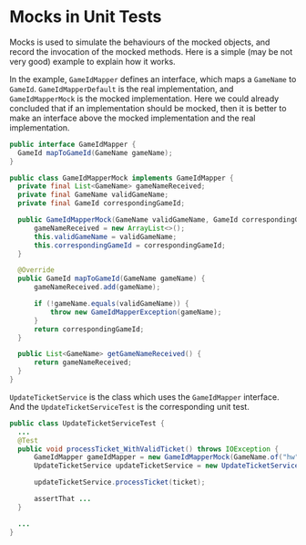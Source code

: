 # Mocks in Unit Tests

Mocks is used to simulate the behaviours of the mocked objects, and record the invocation of the mocked methods. Here is a simple (may be not very good) example to explain how it works.

In the example, `GameIdMapper` defines an interface, which maps a `GameName` to `GameId`. `GameIdMapperDefault` is the real implementation, and `GameIdMapperMock` is the mocked implementation. Here we could already concluded that if an implementation should be mocked, then it is better to make an interface above the mocked implementation and the real implementation.

  ```java
public interface GameIdMapper {
    GameId mapToGameId(GameName gameName);
}

public class GameIdMapperMock implements GameIdMapper {
    private final List<GameName> gameNameReceived;
    private final GameName validGameName;
    private final GameId correspondingGameId;

    public GameIdMapperMock(GameName validGameName, GameId correspondingGameId) {
        gameNameReceived = new ArrayList<>();
        this.validGameName = validGameName;
        this.correspondingGameId = correspondingGameId;
    }

    @Override
    public GameId mapToGameId(GameName gameName) {
        gameNameReceived.add(gameName);

        if (!gameName.equals(validGameName)) {
            throw new GameIdMapperException(gameName);
        }
        return correspondingGameId;
    }

    public List<GameName> getGameNameReceived() {
        return gameNameReceived;
    }
}
  ```

`UpdateTicketService` is the class which uses the `GameIdMapper` interface. And the `UpdateTicketServiceTest` is the corresponding unit test.

  ```java
public class UpdateTicketServiceTest {
    ...
    @Test
    public void processTicket_WithValidTicket() throws IOException {
        GameIdMapper gameIdMapper = new GameIdMapperMock(GameName.of("hw"), GameId.of("hello world"));
        UpdateTicketService updateTicketService = new UpdateTicketService(gameIdMapper);

        updateTicketService.processTicket(ticket);

        assertThat ...
    }

    ...
}
  ```
